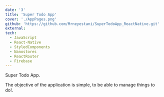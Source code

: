 ```yaml
---
date: '3'
title: 'Super Todo App'
cover: './AppPages.png'
github: 'https://github.com/Mrneyestani/SuperTodoApp_ReactNative.git'
external:
tech:
  - JavaScript
  - React-Native
  - StyledComponents
  - Nanostores
  - ReactRouter
  - Firebase
---
```


Super Todo App.

The objective of the application is simple, to be able to manage things to do!.
